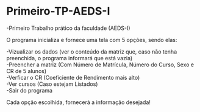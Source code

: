 # Primeiro-TP-AEDS-I
-Primeiro Trabalho prático da faculdade (AEDS-I)

O programa inicializa e fornece uma tela com 5 opções, sendo elas:

-Vizualizar os dados (ver o conteúdo da matriz que, caso não tenha preenchida, o programa informará que está vazia) </br>
-Preencher a matriz (Com Número de Matrícula, Número do Curso, Sexo e CR de 5 alunos) </br>
-Verficar o CR (Coeficiente de Rendimento mais alto) </br>
-Ver cursos (Caso estejam Listados) </br>
-Sair do programa </br>

Cada opção escolhida, fornecerá a informação desejada!
